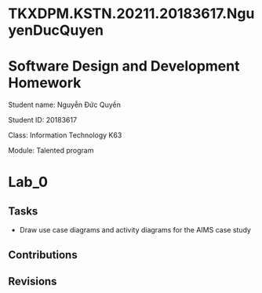 # TKXDPM.KSTN.20211.20183617.NguyenDucQuyen
# Software Design and Development Homework

Student name: Nguyễn Đức Quyền

Student ID: 20183617

Class: Information Technology K63

Module: Talented program

# Lab_0
## Tasks
- Draw use case diagrams and activity diagrams for the AIMS case study
## Contributions
## Revisions
